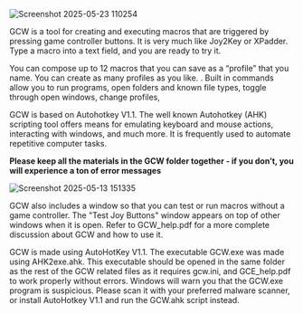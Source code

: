 ![Screenshot 2025-05-23 110254](https://github.com/user-attachments/assets/cbd20465-7be6-4d2c-8de3-443e3dc9ef29)

GCW is a tool for creating and executing macros that are triggered by pressing game controller buttons.  It is very much like Joy2Key or XPadder. Type a macro into a text field, and you are ready to try it.

You can compose up to 12 macros that you can save as a “profile” that you name. You can create as many profiles as you like. 
.
Built in commands allow you to run programs, open folders and known file types, toggle through open windows, change profiles, 

GCW is based on Autohotkey V1.1. The well known Autohotkey (AHK) scripting tool offers  means for emulating  keyboard and mouse actions, interacting with windows, and much more. It is frequently used to automate repetitive computer tasks.

**Please keep all the materials in the GCW folder together - if you don’t, you will experience a ton of error messages**

![Screenshot 2025-05-13 151335](https://github.com/user-attachments/assets/ad50ef2d-b267-4a7e-9e75-126e0aa6d881)

GCW also includes a window so that you can test or run macros without a game controller. The "Test Joy Buttons" window appears on top of other windows when it is open.
Refer to GCW_help.pdf for a more complete discussion about GCW and how to use it.

GCW is made using AutoHotKey V1.1. The executable GCW.exe was made using AHK2exe.ahk. This executable should be opened in the same folder as the rest of the GCW related files  as it requires gcw.ini, and GCE_help.pdf to work properly without errors. Windows will warn you that the GCW.exe program is suspicious. Please scan it with your preferred malware scanner, or install AutoHotkey V1.1 and run the GCW.ahk script instead.
